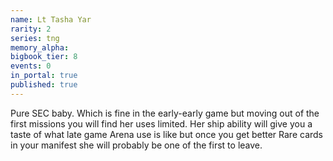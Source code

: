 ```yaml
---
name: Lt Tasha Yar
rarity: 2
series: tng
memory_alpha:
bigbook_tier: 8
events: 0
in_portal: true
published: true
---
```


Pure SEC baby. Which is fine in the early-early game but moving out of the first missions you will find her uses limited. Her ship ability will give you a taste of what late game Arena use is like but once you get better Rare cards in your manifest she will probably be one of the first to leave.
